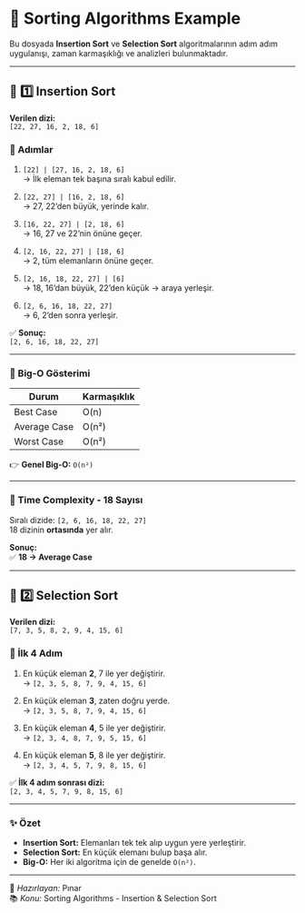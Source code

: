 # 🔢 Sorting Algorithms Example

Bu dosyada **Insertion Sort** ve **Selection Sort** algoritmalarının adım adım uygulanışı, zaman karmaşıklığı ve analizleri bulunmaktadır.

---

## 🧩 1️⃣ Insertion Sort

**Verilen dizi:**  
`[22, 27, 16, 2, 18, 6]`

### 🔹 Adımlar

1. `[22] | [27, 16, 2, 18, 6]`  
   → İlk eleman tek başına sıralı kabul edilir.

2. `[22, 27] | [16, 2, 18, 6]`  
   → 27, 22’den büyük, yerinde kalır.

3. `[16, 22, 27] | [2, 18, 6]`  
   → 16, 27 ve 22’nin önüne geçer.

4. `[2, 16, 22, 27] | [18, 6]`  
   → 2, tüm elemanların önüne geçer.

5. `[2, 16, 18, 22, 27] | [6]`  
   → 18, 16’dan büyük, 22’den küçük → araya yerleşir.

6. `[2, 6, 16, 18, 22, 27]`  
   → 6, 2’den sonra yerleşir.

✅ **Sonuç:**  
`[2, 6, 16, 18, 22, 27]`

---

### 🔹 Big-O Gösterimi

| Durum | Karmaşıklık |
|--------|--------------|
| Best Case | O(n) |
| Average Case | O(n²) |
| Worst Case | O(n²) |

👉 **Genel Big-O:** `O(n²)`

---

### 🔹 Time Complexity - 18 Sayısı

Sıralı dizide: `[2, 6, 16, 18, 22, 27]`  
18 dizinin **ortasında** yer alır.  

**Sonuç:**  
✅ **18 → Average Case**

---

## 🧩 2️⃣ Selection Sort

**Verilen dizi:**  
`[7, 3, 5, 8, 2, 9, 4, 15, 6]`

### 🔹 İlk 4 Adım

1. En küçük eleman **2**, 7 ile yer değiştirir.  
   → `[2, 3, 5, 8, 7, 9, 4, 15, 6]`

2. En küçük eleman **3**, zaten doğru yerde.  
   → `[2, 3, 5, 8, 7, 9, 4, 15, 6]`

3. En küçük eleman **4**, 5 ile yer değiştirir.  
   → `[2, 3, 4, 8, 7, 9, 5, 15, 6]`

4. En küçük eleman **5**, 8 ile yer değiştirir.  
   → `[2, 3, 4, 5, 7, 9, 8, 15, 6]`

✅ **İlk 4 adım sonrası dizi:**  
`[2, 3, 4, 5, 7, 9, 8, 15, 6]`

---

### ✨ Özet
- **Insertion Sort:** Elemanları tek tek alıp uygun yere yerleştirir.  
- **Selection Sort:** En küçük elemanı bulup başa alır.  
- **Big-O:** Her iki algoritma için de genelde `O(n²)`.

---

🧠 *Hazırlayan:* Pınar  
📚 *Konu:* Sorting Algorithms - Insertion & Selection Sort  
